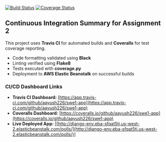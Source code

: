 [![Build Status](https://app.travis-ci.com/aayush226/swe1-app.svg?branch=main)](https://app.travis-ci.com/aayush226/swe1-app)
[![Coverage Status](https://coveralls.io/repos/github/aayush226/swe1-app/badge.svg?branch=main)](https://coveralls.io/github/aayush226/swe1-app?branch=main)

## Continuous Integration Summary for Assignment 2

This project uses **Travis CI** for automated builds and **Coveralls** for test coverage reporting.

- Code formatting validated using **Black**
- Linting verified using **Flake8**
- Tests executed with **coverage.py**
- Deployment to **AWS Elastic Beanstalk** on successful builds

### CI/CD Dashboard Links
- **Travis CI Dashboard:** [https://app.travis-ci.com/github/aayush226/swe1-app](https://app.travis-ci.com/github/aayush226/swe1-app)
- **Coveralls Dashboard:** [https://coveralls.io/github/aayush226/swe1-app](https://coveralls.io/github/aayush226/swe1-app)
- **Live Deployed App:** [[http://django-env.eba-sfqat5tj.us-west-2.elasticbeanstalk.com/polls/](http://django-env.eba-sfqat5tj.us-west-2.elasticbeanstalk.com/polls/)]
